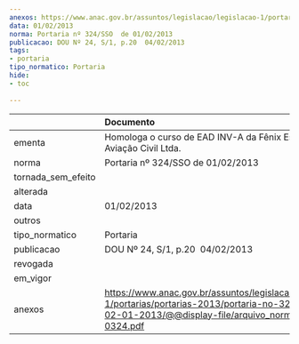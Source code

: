 ```yaml
---
anexos: https://www.anac.gov.br/assuntos/legislacao/legislacao-1/portarias/portarias-2013/portaria-no-324-sso-de-02-01-2013/@@display-file/arquivo_norma/PA2013-0324.pdf
data: 01/02/2013
norma: Portaria nº 324/SSO  de 01/02/2013
publicacao: DOU Nº 24, S/1, p.20  04/02/2013
tags:
- portaria
tipo_normatico: Portaria
hide: 
- toc 
 
---
```


|                    | Documento                                                                                                                                                        |
|:-------------------|:-----------------------------------------------------------------------------------------------------------------------------------------------------------------|
| ementa             | Homologa o curso de EAD INV-A da Fênix Escola de Aviação Civil Ltda.                                                                                             |
| norma              | Portaria nº 324/SSO  de 01/02/2013                                                                                                                               |
| tornada_sem_efeito |                                                                                                                                                                  |
| alterada           |                                                                                                                                                                  |
| data               | 01/02/2013                                                                                                                                                       |
| outros             |                                                                                                                                                                  |
| tipo_normatico     | Portaria                                                                                                                                                         |
| publicacao         | DOU Nº 24, S/1, p.20  04/02/2013                                                                                                                                 |
| revogada           |                                                                                                                                                                  |
| em_vigor           |                                                                                                                                                                  |
| anexos             | https://www.anac.gov.br/assuntos/legislacao/legislacao-1/portarias/portarias-2013/portaria-no-324-sso-de-02-01-2013/@@display-file/arquivo_norma/PA2013-0324.pdf |